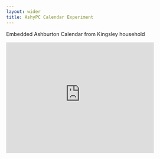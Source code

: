 ```yaml
---
layout: wider
title: AshyPC Calendar Experiment
---
```


Embedded Ashburton Calendar from Kingsley household


<iframe src="https://calendar.google.com/calendar/embed?src=agmb9la3f9an29p58ed7gsr9c0%40group.calendar.google.com&ctz=Australia/Sydney" style="border: 0" width="400" height="300" frameborder="0" scrolling="no"></iframe>